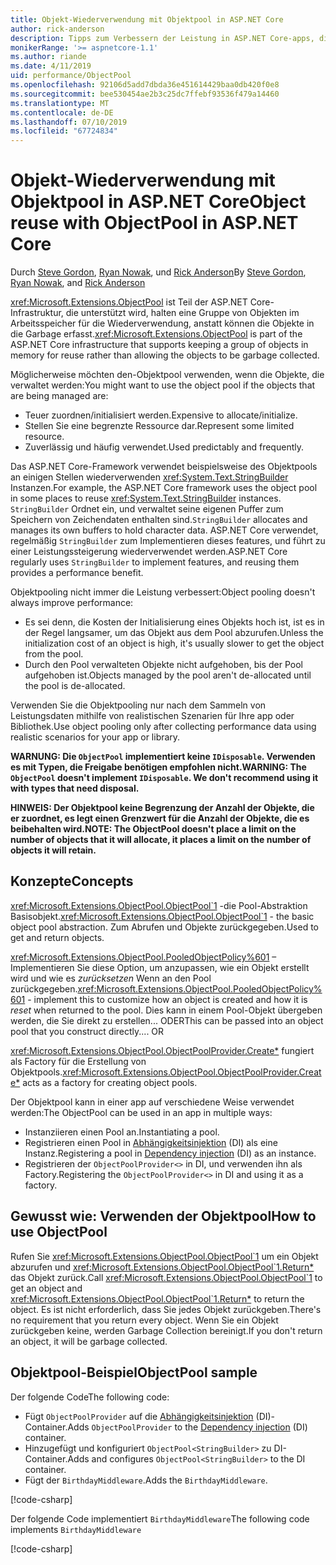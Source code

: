 ```yaml
---
title: Objekt-Wiederverwendung mit Objektpool in ASP.NET Core
author: rick-anderson
description: Tipps zum Verbessern der Leistung in ASP.NET Core-apps, die mit der Objektpool.
monikerRange: '>= aspnetcore-1.1'
ms.author: riande
ms.date: 4/11/2019
uid: performance/ObjectPool
ms.openlocfilehash: 92106d5add7dbda36e451614429baa0db420f0e8
ms.sourcegitcommit: bee530454ae2b3c25dc7ffebf93536f479a14460
ms.translationtype: MT
ms.contentlocale: de-DE
ms.lasthandoff: 07/10/2019
ms.locfileid: "67724834"
---
```

# <a name="object-reuse-with-objectpool-in-aspnet-core"></a><span data-ttu-id="e6fb5-103">Objekt-Wiederverwendung mit Objektpool in ASP.NET Core</span><span class="sxs-lookup"><span data-stu-id="e6fb5-103">Object reuse with ObjectPool in ASP.NET Core</span></span>

<span data-ttu-id="e6fb5-104">Durch [Steve Gordon](https://twitter.com/stevejgordon), [Ryan Nowak](https://github.com/rynowak), und [Rick Anderson](https://twitter.com/RickAndMSFT)</span><span class="sxs-lookup"><span data-stu-id="e6fb5-104">By [Steve Gordon](https://twitter.com/stevejgordon), [Ryan Nowak](https://github.com/rynowak), and [Rick Anderson](https://twitter.com/RickAndMSFT)</span></span>

<span data-ttu-id="e6fb5-105"><xref:Microsoft.Extensions.ObjectPool> ist Teil der ASP.NET Core-Infrastruktur, die unterstützt wird, halten eine Gruppe von Objekten im Arbeitsspeicher für die Wiederverwendung, anstatt können die Objekte in die Garbage erfasst.</span><span class="sxs-lookup"><span data-stu-id="e6fb5-105"><xref:Microsoft.Extensions.ObjectPool> is part of the ASP.NET Core infrastructure that supports keeping a group of objects in memory for reuse rather than allowing the objects to be garbage collected.</span></span>

<span data-ttu-id="e6fb5-106">Möglicherweise möchten den-Objektpool verwenden, wenn die Objekte, die verwaltet werden:</span><span class="sxs-lookup"><span data-stu-id="e6fb5-106">You might want to use the object pool if the objects that are being managed are:</span></span>

- <span data-ttu-id="e6fb5-107">Teuer zuordnen/initialisiert werden.</span><span class="sxs-lookup"><span data-stu-id="e6fb5-107">Expensive to allocate/initialize.</span></span>
- <span data-ttu-id="e6fb5-108">Stellen Sie eine begrenzte Ressource dar.</span><span class="sxs-lookup"><span data-stu-id="e6fb5-108">Represent some limited resource.</span></span>
- <span data-ttu-id="e6fb5-109">Zuverlässig und häufig verwendet.</span><span class="sxs-lookup"><span data-stu-id="e6fb5-109">Used predictably and frequently.</span></span>

<span data-ttu-id="e6fb5-110">Das ASP.NET Core-Framework verwendet beispielsweise des Objektpools an einigen Stellen wiederverwenden <xref:System.Text.StringBuilder> Instanzen.</span><span class="sxs-lookup"><span data-stu-id="e6fb5-110">For example, the ASP.NET Core framework uses the object pool in some places to reuse <xref:System.Text.StringBuilder> instances.</span></span> <span data-ttu-id="e6fb5-111">`StringBuilder` Ordnet ein, und verwaltet seine eigenen Puffer zum Speichern von Zeichendaten enthalten sind.</span><span class="sxs-lookup"><span data-stu-id="e6fb5-111">`StringBuilder` allocates and manages its own buffers to hold character data.</span></span> <span data-ttu-id="e6fb5-112">ASP.NET Core verwendet, regelmäßig `StringBuilder` zum Implementieren dieses features, und führt zu einer Leistungssteigerung wiederverwendet werden.</span><span class="sxs-lookup"><span data-stu-id="e6fb5-112">ASP.NET Core regularly uses `StringBuilder` to implement features, and reusing them provides a performance benefit.</span></span>

<span data-ttu-id="e6fb5-113">Objektpooling nicht immer die Leistung verbessert:</span><span class="sxs-lookup"><span data-stu-id="e6fb5-113">Object pooling doesn't always improve performance:</span></span>

- <span data-ttu-id="e6fb5-114">Es sei denn, die Kosten der Initialisierung eines Objekts hoch ist, ist es in der Regel langsamer, um das Objekt aus dem Pool abzurufen.</span><span class="sxs-lookup"><span data-stu-id="e6fb5-114">Unless the initialization cost of an object is high, it's usually slower to get the object from the pool.</span></span>
- <span data-ttu-id="e6fb5-115">Durch den Pool verwalteten Objekte nicht aufgehoben, bis der Pool aufgehoben ist.</span><span class="sxs-lookup"><span data-stu-id="e6fb5-115">Objects managed by the pool aren't de-allocated until the pool is de-allocated.</span></span>

<span data-ttu-id="e6fb5-116">Verwenden Sie die Objektpooling nur nach dem Sammeln von Leistungsdaten mithilfe von realistischen Szenarien für Ihre app oder Bibliothek.</span><span class="sxs-lookup"><span data-stu-id="e6fb5-116">Use object pooling only after collecting performance data using realistic scenarios for your app or library.</span></span>

<span data-ttu-id="e6fb5-117">**WARNUNG: Die `ObjectPool` implementiert keine `IDisposable`. Verwenden es mit Typen, die Freigabe benötigen empfohlen nicht.**</span><span class="sxs-lookup"><span data-stu-id="e6fb5-117">**WARNING: The `ObjectPool` doesn't implement `IDisposable`. We don't recommend using it with types that need disposal.**</span></span>

<span data-ttu-id="e6fb5-118">**HINWEIS: Der Objektpool keine Begrenzung der Anzahl der Objekte, die er zuordnet, es legt einen Grenzwert für die Anzahl der Objekte, die es beibehalten wird.**</span><span class="sxs-lookup"><span data-stu-id="e6fb5-118">**NOTE: The ObjectPool doesn't place a limit on the number of objects that it will allocate, it places a limit on the number of objects it will retain.**</span></span>

## <a name="concepts"></a><span data-ttu-id="e6fb5-119">Konzepte</span><span class="sxs-lookup"><span data-stu-id="e6fb5-119">Concepts</span></span>

<span data-ttu-id="e6fb5-120"><xref:Microsoft.Extensions.ObjectPool.ObjectPool`1> -die Pool-Abstraktion Basisobjekt.</span><span class="sxs-lookup"><span data-stu-id="e6fb5-120"><xref:Microsoft.Extensions.ObjectPool.ObjectPool`1> - the basic object pool abstraction.</span></span> <span data-ttu-id="e6fb5-121">Zum Abrufen und Objekte zurückgegeben.</span><span class="sxs-lookup"><span data-stu-id="e6fb5-121">Used to get and return objects.</span></span>

<span data-ttu-id="e6fb5-122"><xref:Microsoft.Extensions.ObjectPool.PooledObjectPolicy%601> – Implementieren Sie diese Option, um anzupassen, wie ein Objekt erstellt wird und wie es *zurücksetzen* Wenn an den Pool zurückgegeben.</span><span class="sxs-lookup"><span data-stu-id="e6fb5-122"><xref:Microsoft.Extensions.ObjectPool.PooledObjectPolicy%601> - implement this to customize how an object is created and how it is *reset* when returned to the pool.</span></span> <span data-ttu-id="e6fb5-123">Dies kann in einem Pool-Objekt übergeben werden, die Sie direkt zu erstellen... ODER</span><span class="sxs-lookup"><span data-stu-id="e6fb5-123">This can be passed into an object pool that you construct directly.... OR</span></span>

<span data-ttu-id="e6fb5-124"><xref:Microsoft.Extensions.ObjectPool.ObjectPoolProvider.Create*> fungiert als Factory für die Erstellung von Objektpools.</span><span class="sxs-lookup"><span data-stu-id="e6fb5-124"><xref:Microsoft.Extensions.ObjectPool.ObjectPoolProvider.Create*> acts as a factory for creating object pools.</span></span>
<!-- REview, there is no ObjectPoolProvider<T> -->

<span data-ttu-id="e6fb5-125">Der Objektpool kann in einer app auf verschiedene Weise verwendet werden:</span><span class="sxs-lookup"><span data-stu-id="e6fb5-125">The ObjectPool can be used in an app in multiple ways:</span></span>

* <span data-ttu-id="e6fb5-126">Instanziieren einen Pool an.</span><span class="sxs-lookup"><span data-stu-id="e6fb5-126">Instantiating a pool.</span></span>
* <span data-ttu-id="e6fb5-127">Registrieren einen Pool in [Abhängigkeitsinjektion](xref:fundamentals/dependency-injection) (DI) als eine Instanz.</span><span class="sxs-lookup"><span data-stu-id="e6fb5-127">Registering a pool in [Dependency injection](xref:fundamentals/dependency-injection) (DI) as an instance.</span></span>
* <span data-ttu-id="e6fb5-128">Registrieren der `ObjectPoolProvider<>` in DI, und verwenden ihn als Factory.</span><span class="sxs-lookup"><span data-stu-id="e6fb5-128">Registering the `ObjectPoolProvider<>` in DI and using it as a factory.</span></span>

## <a name="how-to-use-objectpool"></a><span data-ttu-id="e6fb5-129">Gewusst wie: Verwenden der Objektpool</span><span class="sxs-lookup"><span data-stu-id="e6fb5-129">How to use ObjectPool</span></span>

<span data-ttu-id="e6fb5-130">Rufen Sie <xref:Microsoft.Extensions.ObjectPool.ObjectPool`1> um ein Objekt abzurufen und <xref:Microsoft.Extensions.ObjectPool.ObjectPool`1.Return*> das Objekt zurück.</span><span class="sxs-lookup"><span data-stu-id="e6fb5-130">Call <xref:Microsoft.Extensions.ObjectPool.ObjectPool`1> to get an object and <xref:Microsoft.Extensions.ObjectPool.ObjectPool`1.Return*> to return the object.</span></span>  <span data-ttu-id="e6fb5-131">Es ist nicht erforderlich, dass Sie jedes Objekt zurückgeben.</span><span class="sxs-lookup"><span data-stu-id="e6fb5-131">There's no requirement that you return every object.</span></span> <span data-ttu-id="e6fb5-132">Wenn Sie ein Objekt zurückgeben keine, werden Garbage Collection bereinigt.</span><span class="sxs-lookup"><span data-stu-id="e6fb5-132">If you don't return an object, it will be garbage collected.</span></span>

## <a name="objectpool-sample"></a><span data-ttu-id="e6fb5-133">Objektpool-Beispiel</span><span class="sxs-lookup"><span data-stu-id="e6fb5-133">ObjectPool sample</span></span>

<span data-ttu-id="e6fb5-134">Der folgende Code</span><span class="sxs-lookup"><span data-stu-id="e6fb5-134">The following code:</span></span>

* <span data-ttu-id="e6fb5-135">Fügt `ObjectPoolProvider` auf die [Abhängigkeitsinjektion](xref:fundamentals/dependency-injection) (DI)-Container.</span><span class="sxs-lookup"><span data-stu-id="e6fb5-135">Adds `ObjectPoolProvider` to the [Dependency injection](xref:fundamentals/dependency-injection) (DI) container.</span></span>
* <span data-ttu-id="e6fb5-136">Hinzugefügt und konfiguriert `ObjectPool<StringBuilder>` zu DI-Container.</span><span class="sxs-lookup"><span data-stu-id="e6fb5-136">Adds and configures `ObjectPool<StringBuilder>` to the DI container.</span></span>
* <span data-ttu-id="e6fb5-137">Fügt der `BirthdayMiddleware`.</span><span class="sxs-lookup"><span data-stu-id="e6fb5-137">Adds the `BirthdayMiddleware`.</span></span>

[!code-csharp[](ObjectPool/ObjectPoolSample/Startup.cs?name=snippet)]

<span data-ttu-id="e6fb5-138">Der folgende Code implementiert `BirthdayMiddleware`</span><span class="sxs-lookup"><span data-stu-id="e6fb5-138">The following code implements `BirthdayMiddleware`</span></span>

[!code-csharp[](ObjectPool/ObjectPoolSample/BirthdayMiddleware.cs?name=snippet)]
